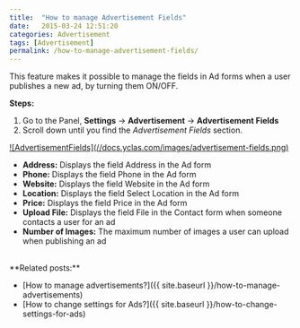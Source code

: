 ```yaml
---
title:  "How to manage Advertisement Fields"
date:   2015-03-24 12:51:20
categories: Advertisement
tags: [Advertisement]
permalink: /how-to-manage-advertisement-fields/
---
```

This feature makes it possible to manage the fields in Ad forms when a user publishes a new ad, by turning them ON/OFF. 

**Steps:** 

1. Go to the Panel, **Settings** -> **Advertisement** -> **Advertisement Fields** 
2. Scroll down until you find the _Advertisement Fields_ section. 

<a href="//docs.yclas.com/images/advertisement-fields.png" class="thumbnail gallery-item" data-gallery>
![AdvertisementFields](//docs.yclas.com/images/advertisement-fields.png)
</a>

+ **Address:** Displays the field Address in the Ad form
+ **Phone:** Displays the field Phone in the Ad form
+ **Website:** Displays the field Website in the Ad form
+ **Location:** Displays the field Select Location in the Ad form
+ **Price:** Displays the field Price in the Ad form
+ **Upload File:** Displays the field File in the Contact form when someone contacts a user for an ad
+ **Number of Images:** The maximum number of images a user can upload when publishing an ad

<br>
**Related posts:**

* [How to manage advertisements?]({{ site.baseurl }}/how-to-manage-advertisements)
* [How to change settings for Ads?]({{ site.baseurl }}/how-to-change-settings-for-ads)

